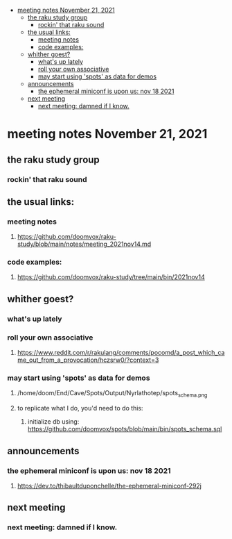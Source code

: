 - [meeting notes November 21, 2021](#org8359615)
  - [the raku study group](#orgd2ca4fe)
    - [rockin' that raku sound](#orgead25df)
  - [the usual links:](#org200099f)
    - [meeting notes](#org32fefc7)
    - [code examples:](#orga4532d2)
  - [whither goest?](#org43de98a)
    - [what's up lately](#org7433dd2)
    - [roll your own associative](#org23aef94)
    - [may start using 'spots' as data for demos](#orga0e5a55)
  - [announcements](#orgcb2bab8)
    - [the ephemeral miniconf is upon us: nov 18 2021](#org1bfd45e)
  - [next meeting](#orgcad306c)
    - [next meeting: damned if I know.](#orgfa1dd8f)


<a id="org8359615"></a>

# meeting notes November 21, 2021


<a id="orgd2ca4fe"></a>

## the raku study group


<a id="orgead25df"></a>

### rockin' that raku sound


<a id="org200099f"></a>

## the usual links:


<a id="org32fefc7"></a>

### meeting notes

1.  <https://github.com/doomvox/raku-study/blob/main/notes/meeting_2021nov14.md>


<a id="orga4532d2"></a>

### code examples:

1.  <https://github.com/doomvox/raku-study/tree/main/bin/2021nov14>


<a id="org43de98a"></a>

## whither goest?


<a id="org7433dd2"></a>

### what's up lately


<a id="org23aef94"></a>

### roll your own associative

1.  <https://www.reddit.com/r/rakulang/comments/pocomd/a_post_which_came_out_from_a_provocation/hczsrw0/?context=3>


<a id="orga0e5a55"></a>

### may start using 'spots' as data for demos

1.  /home/doom/End/Cave/Spots/Output/Nyrlathotep/spots<sub>schema.png</sub>

2.  to replicate what I do, you'd need to do this:

    1.  initialize db using: <https://github.com/doomvox/spots/blob/main/bin/spots_schema.sql>


<a id="orgcb2bab8"></a>

## announcements


<a id="org1bfd45e"></a>

### the ephemeral miniconf is upon us: nov 18 2021

1.  <https://dev.to/thibaultduponchelle/the-ephemeral-miniconf-292j>


<a id="orgcad306c"></a>

## next meeting


<a id="orgfa1dd8f"></a>

### next meeting: damned if I know.
